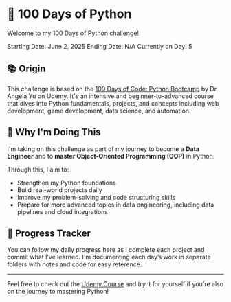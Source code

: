# 🐍 100 Days of Python

Welcome to my 100 Days of Python challenge!

Starting Date: June 2, 2025
Ending Date: N/A
Currently on Day: 5
## 📚 Origin

This challenge is based on the [100 Days of Code: Python Bootcamp](https://www.udemy.com/course/100-days-of-code/) by Dr. Angela Yu on Udemy. It's an intensive and beginner-to-advanced course that dives into Python fundamentals, projects, and concepts including web development, game development, data science, and automation.

## 🎯 Why I'm Doing This

I'm taking on this challenge as part of my journey to become a **Data Engineer** and to **master Object-Oriented Programming (OOP)** in Python. 

Through this, I aim to:

- Strengthen my Python foundations
- Build real-world projects daily
- Improve my problem-solving and code structuring skills
- Prepare for more advanced topics in data engineering, including data pipelines and cloud integrations

## 🚀 Progress Tracker

You can follow my daily progress here as I complete each project and commit what I’ve learned. I'm documenting each day’s work in separate folders with notes and code for easy reference.

---

Feel free to check out the [Udemy Course](https://www.udemy.com/course/100-days-of-code/) and try it for yourself if you're also on the journey to mastering Python!
